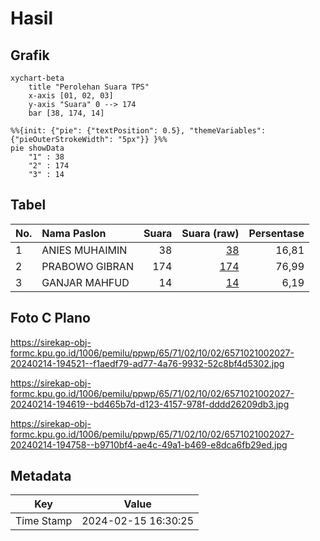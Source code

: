 # Hasil

## Grafik

```mermaid
xychart-beta
    title "Perolehan Suara TPS"
    x-axis [01, 02, 03]
    y-axis "Suara" 0 --> 174
    bar [38, 174, 14]
```

```mermaid
%%{init: {"pie": {"textPosition": 0.5}, "themeVariables": {"pieOuterStrokeWidth": "5px"}} }%%
pie showData
    "1" : 38
    "2" : 174
    "3" : 14
```

## Tabel

| No. | Nama Paslon    | Suara | Suara (raw) | Persentase |
|:--- |:-------------- | -----:| -----------:| ----------:|
| 1   | ANIES MUHAIMIN | 38    | [38][p-1]   | 16,81      |
| 2   | PRABOWO GIBRAN | 174   | [174][p-2]  | 76,99      |
| 3   | GANJAR MAHFUD  | 14    | [14][p-3]   | 6,19       |


[p-1]: https://github.com/gigit-pemilu/pemilu-2024-65-kalimantan-utara/blob/main/pilpres/hitung-suara/sub/65-kalimantan-utara/sub/71-kota-tarakan/sub/02-tarakan-tengah/sub/1002-pamusian/sub/027-tps/sub/paslon-1.txt
[p-2]: https://github.com/gigit-pemilu/pemilu-2024-65-kalimantan-utara/blob/main/pilpres/hitung-suara/sub/65-kalimantan-utara/sub/71-kota-tarakan/sub/02-tarakan-tengah/sub/1002-pamusian/sub/027-tps/sub/paslon-2.txt
[p-3]: https://github.com/gigit-pemilu/pemilu-2024-65-kalimantan-utara/blob/main/pilpres/hitung-suara/sub/65-kalimantan-utara/sub/71-kota-tarakan/sub/02-tarakan-tengah/sub/1002-pamusian/sub/027-tps/sub/paslon-3.txt

## Foto C Plano

https://sirekap-obj-formc.kpu.go.id/1006/pemilu/ppwp/65/71/02/10/02/6571021002027-20240214-194521--f1aedf79-ad77-4a76-9932-52c8bf4d5302.jpg

https://sirekap-obj-formc.kpu.go.id/1006/pemilu/ppwp/65/71/02/10/02/6571021002027-20240214-194619--bd465b7d-d123-4157-978f-dddd26209db3.jpg

https://sirekap-obj-formc.kpu.go.id/1006/pemilu/ppwp/65/71/02/10/02/6571021002027-20240214-194758--b9710bf4-ae4c-49a1-b469-e8dca6fb29ed.jpg


## Metadata

| Key        | Value               |
| ---------- | ------------------- |
| Time Stamp | 2024-02-15 16:30:25 |



